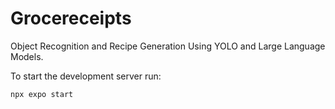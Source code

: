 # Grocereceipts
Object Recognition and Recipe Generation Using YOLO and Large Language Models.

To start the development server run:

``
npx expo start
``
